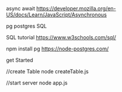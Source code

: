 async await
https://developer.mozilla.org/en-US/docs/Learn/JavaScript/Asynchronous

pg postgres SQL

SQL tutorial
https://www.w3schools.com/sql/

npm install pg
https://node-postgres.com/


get Started

//create Table
node createTable.js 

//start server
node app.js

